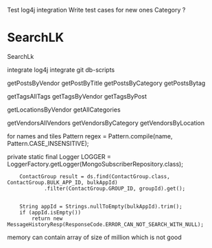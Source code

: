 Test log4j integration
Write test cases for new ones
Category ?



SearchLK
========

SearchLk

integrate log4j
integrate git
db-scripts

getPostsByVendor
getPostByTitle
getPostsByCategory
getPostsBytag

getTagsAllTags
getTagsByVendor
getTagsByPost

getLocationsByVendor
getAllCategories

getVendorsAllVendors
getVendorsByCategory
getVendorsByLocation





for names and tiles 
 Pattern regex = Pattern.compile(name, Pattern.CASE_INSENSITIVE);


private static final Logger LOGGER = LoggerFactory.getLogger(MongoSubscriberRepository.class);


        ContactGroup result = ds.find(ContactGroup.class, ContactGroup.BULK_APP_ID, bulkAppId)
                .filter(ContactGroup.GROUP_ID, groupId).get();


        String appId = Strings.nullToEmpty(bulkAppId).trim();
        if (appId.isEmpty())
            return new MessageHistoryResp(ResponseCode.ERROR_CAN_NOT_SEARCH_WITH_NULL);


memory can contain array of size of million which is not good
